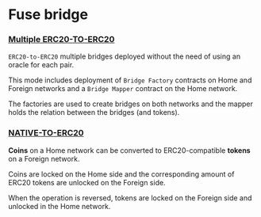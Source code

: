 # Fuse bridge

### [Multiple ERC20-TO-ERC20](https://github.com/fuseio/fuse-bridge/tree/master/multiple-erc20-to-erc20)

`ERC20-to-ERC20` multiple bridges deployed without the need of using an oracle for each pair.

This mode includes deployment of `Bridge Factory` contracts on Home and Foreign networks and a `Bridge Mapper` contract on the Home network.

The factories are used to create bridges on both networks and the mapper holds the relation between the bridges (and tokens).

### [NATIVE-TO-ERC20](https://github.com/fuseio/fuse-bridge/tree/master/native-to-erc20)

**Coins** on a Home network can be converted to ERC20-compatible **tokens** on a Foreign network.

Coins are locked on the Home side and the corresponding amount of ERC20 tokens are unlocked on the Foreign side.

When the operation is reversed, tokens are locked on the Foreign side and unlocked in the Home network.